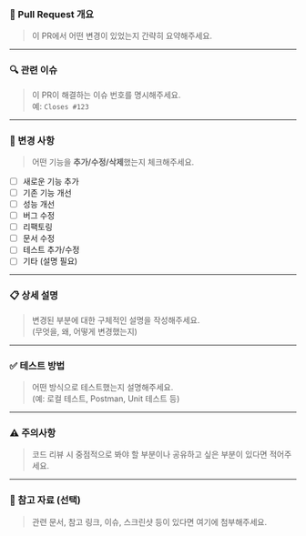 ### 🚀 Pull Request 개요

> 이 PR에서 어떤 변경이 있었는지 간략히 요약해주세요.

---

### 🔍 관련 이슈

> 이 PR이 해결하는 이슈 번호를 명시해주세요.  
예: `Closes #123`

---

### 🔧 변경 사항

> 어떤 기능을 **추가/수정/삭제**했는지 체크해주세요.

- [ ] 새로운 기능 추가
- [ ] 기존 기능 개선
- [ ] 성능 개선
- [ ] 버그 수정
- [ ] 리팩토링
- [ ] 문서 수정
- [ ] 테스트 추가/수정
- [ ] 기타 (설명 필요)

---

### 📋 상세 설명

> 변경된 부분에 대한 구체적인 설명을 작성해주세요.  
(무엇을, 왜, 어떻게 변경했는지)

---

### ✅ 테스트 방법

> 어떤 방식으로 테스트했는지 설명해주세요.  
(예: 로컬 테스트, Postman, Unit 테스트 등)

---

### ⚠️ 주의사항

> 코드 리뷰 시 중점적으로 봐야 할 부분이나 공유하고 싶은 부분이 있다면 적어주세요.

---

### 📎 참고 자료 (선택)

> 관련 문서, 참고 링크, 이슈, 스크린샷 등이 있다면 여기에 첨부해주세요.
